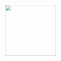 <!--

  ### Hi there 👋

  **samuelcms/samuelcms** is a ✨ _special_ ✨ repository because its `README.md` (this file) appears on your GitHub profile.

  Here are some ideas to get you started:

  - 🔭 I’m currently working on ...
  - 🌱 I’m currently learning ...
  - 👯 I’m looking to collaborate on ...
  - 🤔 I’m looking for help with ...
  - 💬 Ask me about ...
  - 📫 How to reach me: ...
  - 😄 Pronouns: ...
  - ⚡ Fun fact: ...

<div>
  <a href="https://github.com/samuelcms">
  <img height="165em" src="https://github-readme-stats-eight-theta.vercel.app/api?username=samuelcms&show_icons=true&theme=react&include_all_commits=true&count_private=true"/>
  <img height="165em" src="https://github-readme-stats-eight-theta.vercel.app/api/top-langs/?username=samuelcms&layout=compact&langs_count=8&theme=react&count_private=true"/>
<div>

-->

<!--![Samuel GitHub stats](https://github-readme-stats-lovat-two.vercel.app/api?username=samuelcms&count_private=false)
![Samuel GitHub stats](https://github-readme-stats.vercel.app/api?username=samuelcms&count_private=true)
[![Top Langs](https://github-readme-stats-lovat-two.vercel.app/api/top-langs/?username=anuraghazra)](https://github.com/anuraghazra/github-readme-stats)
[![Top Langs](https://github-readme-stats.vercel.app/api/top-langs/?username=samuelcms&layout=compact)](https://github.com/anuraghazra/github-readme-stats)
[![Top Langs](https://github-readme-stats.vercel.app/api/top-langs/?username=samuelcms&hide=javascript,html,css)](https://github.com/anuraghazra/github-readme-stats)-->

<div>
  <a href="https://github.com/samuelcms">
  <img height="168em" src="https://github-readme-stats-eight-theta.vercel.app/api?username=samuelcms&show_icons=true&theme=react&include_all_commits=true&count_private=true"/>
  <!--<img height="168em" src="https://github-readme-stats-lovat-two.vercel.app/api/top-langs/?username=samuelcms&hide=css,html&layout=compact&theme=react"/>-->
<div>
